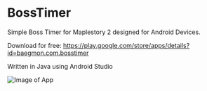 # BossTimer
Simple Boss Timer for Maplestory 2 designed for Android Devices.

Download for free: https://play.google.com/store/apps/details?id=baegmon.com.bosstimer

Written in Java using Android Studio

![Image of App](http://puu.sh/jg7o0/c1318f20bb.jpg)
